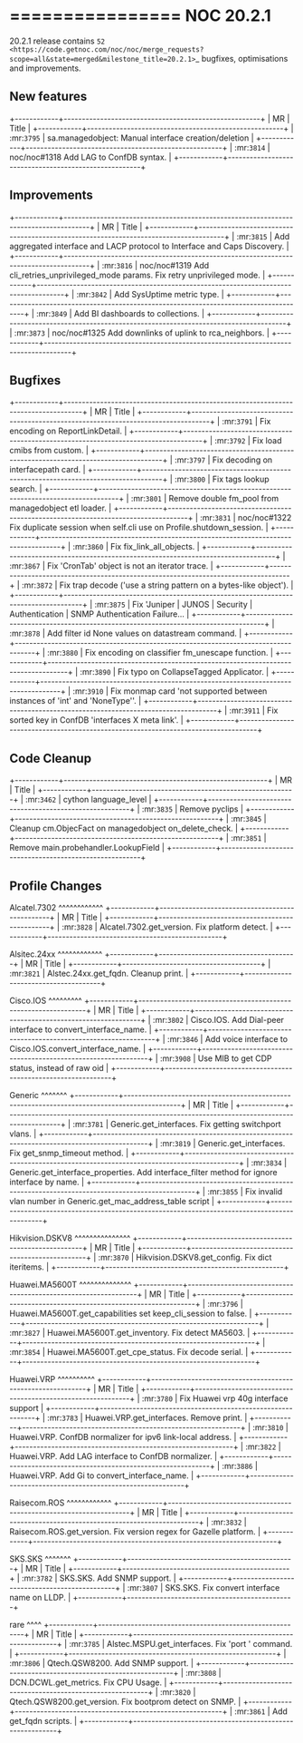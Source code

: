 

================
NOC 20.2.1
================

20.2.1 release contains `52 <https://code.getnoc.com/noc/noc/merge_requests?scope=all&state=merged&milestone_title=20.2.1>`_
bugfixes, optimisations and improvements.


New features
------------
+------------+------------------------------------------------------+
| MR         | Title                                                |
+------------+------------------------------------------------------+
| :mr:`3795` | sa.managedobject: Manual interface creation/deletion |
+------------+------------------------------------------------------+
| :mr:`3814` | noc/noc#1318 Add LAG to ConfDB syntax.               |
+------------+------------------------------------------------------+



Improvements
------------
+------------+-------------------------------------------------------------------------------------+
| MR         | Title                                                                               |
+------------+-------------------------------------------------------------------------------------+
| :mr:`3815` | Add aggregated interface and LACP protocol to Interface and Caps Discovery.         |
+------------+-------------------------------------------------------------------------------------+
| :mr:`3816` | noc/noc#1319 Add cli_retries_unprivileged_mode params. Fix retry unprivileged mode. |
+------------+-------------------------------------------------------------------------------------+
| :mr:`3842` | Add SysUptime metric type.                                                          |
+------------+-------------------------------------------------------------------------------------+
| :mr:`3849` | Add BI dashboards to collections.                                                   |
+------------+-------------------------------------------------------------------------------------+
| :mr:`3873` | noc/noc#1325 Add downlinks of uplink to rca_neighbors.                              |
+------------+-------------------------------------------------------------------------------------+



Bugfixes
--------
+------------+-----------------------------------------------------------------------------------+
| MR         | Title                                                                             |
+------------+-----------------------------------------------------------------------------------+
| :mr:`3791` | Fix encoding on ReportLinkDetail.                                                 |
+------------+-----------------------------------------------------------------------------------+
| :mr:`3792` | Fix load cmibs from custom.                                                       |
+------------+-----------------------------------------------------------------------------------+
| :mr:`3797` | Fix decoding on interfacepath card.                                               |
+------------+-----------------------------------------------------------------------------------+
| :mr:`3800` | Fix tags lookup search.                                                           |
+------------+-----------------------------------------------------------------------------------+
| :mr:`3801` | Remove double fm_pool from managedobject etl loader.                              |
+------------+-----------------------------------------------------------------------------------+
| :mr:`3831` | noc/noc#1322 Fix duplicate session when self.cli use on Profile.shutdown_session. |
+------------+-----------------------------------------------------------------------------------+
| :mr:`3860` | Fix fix_link_all_objects.                                                         |
+------------+-----------------------------------------------------------------------------------+
| :mr:`3867` | Fix 'CronTab' object is not an iterator trace.                                    |
+------------+-----------------------------------------------------------------------------------+
| :mr:`3872` | Fix trap decode ('use a string pattern on a bytes-like object').                  |
+------------+-----------------------------------------------------------------------------------+
| :mr:`3875` | Fix 'Juniper | JUNOS | Security | Authentication | SNMP Authentication Failure... |
+------------+-----------------------------------------------------------------------------------+
| :mr:`3878` | Add filter id None values on datastream command.                                  |
+------------+-----------------------------------------------------------------------------------+
| :mr:`3880` | Fix encoding on classifier fm_unescape function.                                  |
+------------+-----------------------------------------------------------------------------------+
| :mr:`3890` | Fix typo on CollapseTagged Applicator.                                            |
+------------+-----------------------------------------------------------------------------------+
| :mr:`3910` | Fix monmap card 'not supported between instances of 'int' and 'NoneType''.        |
+------------+-----------------------------------------------------------------------------------+
| :mr:`3911` | Fix sorted key in ConfDB 'interfaces X meta link'.                                |
+------------+-----------------------------------------------------------------------------------+



Code Cleanup
------------
+------------+--------------------------------------------------------+
| MR         | Title                                                  |
+------------+--------------------------------------------------------+
| :mr:`3462` | cython language_level                                  |
+------------+--------------------------------------------------------+
| :mr:`3835` | Remove pyclips                                         |
+------------+--------------------------------------------------------+
| :mr:`3845` | Cleanup cm.ObjecFact on managedobject on_delete_check. |
+------------+--------------------------------------------------------+
| :mr:`3851` | Remove main.probehandler.LookupField                   |
+------------+--------------------------------------------------------+



Profile Changes
---------------


Alcatel.7302
^^^^^^^^^^^^
+------------+------------------------------------------------+
| MR         | Title                                          |
+------------+------------------------------------------------+
| :mr:`3828` | Alcatel.7302.get_version. Fix platform detect. |
+------------+------------------------------------------------+



Alsitec.24xx
^^^^^^^^^^^^
+------------+--------------------------------------+
| MR         | Title                                |
+------------+--------------------------------------+
| :mr:`3821` | Alstec.24xx.get_fqdn. Cleanup print. |
+------------+--------------------------------------+



Cisco.IOS
^^^^^^^^^
+------------+---------------------------------------------------------------+
| MR         | Title                                                         |
+------------+---------------------------------------------------------------+
| :mr:`3802` | Cisco.IOS. Add Dial-peer interface to convert_interface_name. |
+------------+---------------------------------------------------------------+
| :mr:`3846` | Add voice interface to Cisco.IOS.convert_interface_name.      |
+------------+---------------------------------------------------------------+
| :mr:`3908` | Use MIB to get CDP status, instead of raw oid                 |
+------------+---------------------------------------------------------------+



Generic
^^^^^^^
+------------+---------------------------------------------------------------------------------------------+
| MR         | Title                                                                                       |
+------------+---------------------------------------------------------------------------------------------+
| :mr:`3781` | Generic.get_interfaces. Fix getting switchport vlans.                                       |
+------------+---------------------------------------------------------------------------------------------+
| :mr:`3819` | Generic.get_interfaces. Fix get_snmp_timeout method.                                        |
+------------+---------------------------------------------------------------------------------------------+
| :mr:`3834` | Generic.get_interface_properties. Add interface_filter method for ignore interface by name. |
+------------+---------------------------------------------------------------------------------------------+
| :mr:`3855` | Fix invalid vlan number in Generic.get_mac_address_table script                             |
+------------+---------------------------------------------------------------------------------------------+



Hikvision.DSKV8
^^^^^^^^^^^^^^^
+------------+-------------------------------------------------+
| MR         | Title                                           |
+------------+-------------------------------------------------+
| :mr:`3870` | Hikvision.DSKV8.get_config. Fix dict iteritems. |
+------------+-------------------------------------------------+



Huawei.MA5600T
^^^^^^^^^^^^^^
+------------+----------------------------------------------------------------+
| MR         | Title                                                          |
+------------+----------------------------------------------------------------+
| :mr:`3796` | Huawei.MA5600T.get_capabilities set keep_cli_session to false. |
+------------+----------------------------------------------------------------+
| :mr:`3827` | Huawei.MA5600T.get_inventory. Fix detect MA5603.               |
+------------+----------------------------------------------------------------+
| :mr:`3854` | Huawei.MA5600T.get_cpe_status. Fix decode serial.              |
+------------+----------------------------------------------------------------+



Huawei.VRP
^^^^^^^^^^
+------------+------------------------------------------------------------+
| MR         | Title                                                      |
+------------+------------------------------------------------------------+
| :mr:`3780` | Fix Huawei vrp 40g interface support                       |
+------------+------------------------------------------------------------+
| :mr:`3783` | Huawei.VRP.get_interfaces. Remove print.                   |
+------------+------------------------------------------------------------+
| :mr:`3810` | Huawei.VRP. ConfDB normalizer for ipv6 link-local address. |
+------------+------------------------------------------------------------+
| :mr:`3822` | Huawei.VRP. Add LAG interface to ConfDB normalizer.        |
+------------+------------------------------------------------------------+
| :mr:`3886` | Huawei.VRP. Add Gi to convert_interface_name.              |
+------------+------------------------------------------------------------+



Raisecom.ROS
^^^^^^^^^^^^
+------------+-------------------------------------------------------------------+
| MR         | Title                                                             |
+------------+-------------------------------------------------------------------+
| :mr:`3832` | Raisecom.ROS.get_version. Fix version regex for Gazelle platform. |
+------------+-------------------------------------------------------------------+



SKS.SKS
^^^^^^^
+------------+----------------------------------------------+
| MR         | Title                                        |
+------------+----------------------------------------------+
| :mr:`3782` | SKS.SKS. Add SNMP support.                   |
+------------+----------------------------------------------+
| :mr:`3807` | SKS.SKS. Fix convert interface name on LLDP. |
+------------+----------------------------------------------+



rare
^^^^
+------------+---------------------------------------------------------+
| MR         | Title                                                   |
+------------+---------------------------------------------------------+
| :mr:`3785` | Alstec.MSPU.get_interfaces. Fix 'port ' command.        |
+------------+---------------------------------------------------------+
| :mr:`3806` | Qtech.QSW8200. Add SNMP support.                        |
+------------+---------------------------------------------------------+
| :mr:`3808` | DCN.DCWL.get_metrics. Fix CPU Usage.                    |
+------------+---------------------------------------------------------+
| :mr:`3820` | Qtech.QSW8200.get_version. Fix bootprom detect on SNMP. |
+------------+---------------------------------------------------------+
| :mr:`3861` | Add get_fqdn scripts.                                   |
+------------+---------------------------------------------------------+